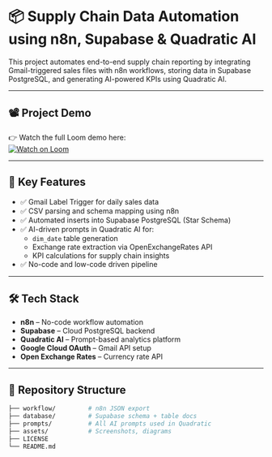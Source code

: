 # 📦 Supply Chain Data Automation using n8n, Supabase & Quadratic AI

This project automates end-to-end supply chain reporting by integrating Gmail-triggered sales files with n8n workflows, storing data in Supabase PostgreSQL, and generating AI-powered KPIs using Quadratic AI.

---

## 📽️ Project Demo

👉 Watch the full Loom demo here:  
[![Watch on Loom](https://cdn.loom.com/sessions/thumbnails/5d5d07df8b1448b29904cd15b839599d-with-play.gif)](https://www.loom.com/share/5d5d07df8b1448b29904cd15b839599d?sid=234542a8-8af0-4dc4-98a0-5bdb904a379f)

---

## 📌 Key Features

- ✅ Gmail Label Trigger for daily sales data
- ✅ CSV parsing and schema mapping using n8n
- ✅ Automated inserts into Supabase PostgreSQL (Star Schema)
- ✅ AI-driven prompts in Quadratic AI for:
  - `dim_date` table generation
  - Exchange rate extraction via OpenExchangeRates API
  - KPI calculations for supply chain insights
- ✅ No-code and low-code driven pipeline

---

## 🛠️ Tech Stack

- **n8n** – No-code workflow automation  
- **Supabase** – Cloud PostgreSQL backend  
- **Quadratic AI** – Prompt-based analytics platform  
- **Google Cloud OAuth** – Gmail API setup  
- **Open Exchange Rates** – Currency rate API  

---

## 📂 Repository Structure

```bash
├── workflow/         # n8n JSON export
├── database/         # Supabase schema + table docs
├── prompts/          # All AI prompts used in Quadratic
├── assets/           # Screenshots, diagrams
├── LICENSE
└── README.md
